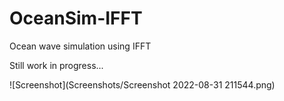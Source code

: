 # OceanSim-IFFT
Ocean wave simulation using IFFT

Still work in progress...

![Screenshot](Screenshots/Screenshot 2022-08-31 211544.png)
